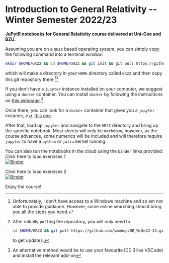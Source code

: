 # Introduction to General Relativity -- Winter Semester 2022/23

**JuPytR notebooks for General Relativity course delivered at Uni-Goe and BZU.**

Assuming you are on a `UNIX` based operating system, you can simply copy the following command into a terminal window:
```bash
mkdir $HOME/GR22 && cd $HOME/GR22 && git init && git pull https://github.com/vmmhep/GR_WiSe22-23.git
```
which will make a directory in your `HOME` directory called `GR22` and then copy this git repository there.[^0][^1]
[^0]: Unfortunately, I don't have access to a Windows machine and so am not able to provide guidance.  However, some online searching should bring you all the steps you need.

[^1]: After initially `pull`ing the repository, you will only need to 
    ```bash
    cd $HOME/GR22 && git pull https://github.com/vmmhep/GR_WiSe22-23.git
    ``` 
    to get updates.

If you don't have a `jupyter` instance installed on your computer, we suggest using a `docker` container.  You can install `docker` by following the instructions on [this webpage](https://docs.docker.com/get-docker/).[^2]

[^2]: An alternative method would be to use your favourite IDE (I like VSCode) and install the relevant add-on

Once there, you can look for a `docker` container that gives you a `jupyter` instance, _e.g._ [this one](https://hub.docker.com/r/mikebirdgeneau/jupyterlab).

After that, load up `jupyter` and navigate to the `GR22` directory and bring up the specific notebook.  Most sheets will only be `markdown`, however, as the course advances, some numerics will be included and will therefore require `jupyter` to have a `python` or `julia` kernel running.

You can also run the notebooks in the cloud using the `binder` links provided:
Click here to load exercises 1 <br>
[![Binder](https://mybinder.org/badge_logo.svg)](https://mybinder.org/v2/gh/vmmhep/GR_WiSe22-23/main?labpath=exercises1.ipynb)

Click here to load exercises 2 <br>
[![Binder](https://mybinder.org/badge_logo.svg)](https://mybinder.org/v2/gh/vmmhep/GR_WiSe22-23/main?labpath=exercises2.ipynb)

Enjoy the course!
